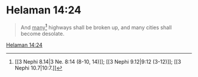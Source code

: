 # Helaman 14:24

> And <u>many</u>[^a] highways shall be broken up, and many cities shall become desolate.

[Helaman 14:24](https://www.churchofjesuschrist.org/study/scriptures/bofm/hel/14?lang=eng&id=p24#p24)


[^a]: [[3 Nephi 8.14|3 Ne. 8:14 (8-10, 14)]]; [[3 Nephi 9.12|9:12 (3-12)]]; [[3 Nephi 10.7|10:7.]]
